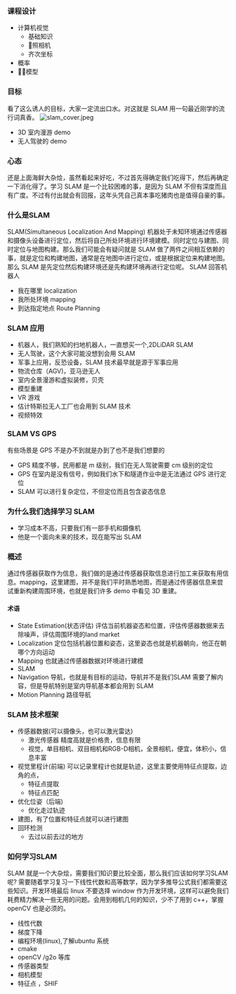 ### 课程设计
- 计算机视觉
    - 基础知识
    - 照相机
    - 齐次坐标 
- 概率
- 模型

### 目标
看了这么诱人的目标，大家一定流出口水。对这就是 SLAM 用一句最近刚学的流行词真香。
![slam_cover.jpeg](https://upload-images.jianshu.io/upload_images/8207483-f9eaa1650ec4e314.jpeg?imageMogr2/auto-orient/strip%7CimageView2/2/w/1240)
- 3D 室内漫游 demo
- 无人驾驶的 demo
### 心态
还是上面海鲜大杂烩，虽然看起来好吃，不过首先得确定我们吃得下，然后再确定一下消化得了。学习 SLAM 是一个比较困难的事，是因为 SLAM 不但有深度而且有广度。不过有付出就会有回报，这年头凭自己真本事吃猪肉也是值得自豪的事。
### 什么是SLAM
SLAM(Simultaneous Localization And Mapping)
机器处于未知环境通过传感器和摄像头设备进行定位，然后将自己所处环境进行环境建模。同时定位与建图、同时定位与地图构建。那么我们可能会有疑问就是 SLAM 做了两件之间相互依赖的事，就是定位和构建地图，通常是在地图中进行定位，或是根据定位来构建地图。那么 SLAM 是先定位然后构建环境还是先构建环境再进行定位呢。
SLAM 回答机器人

- 我在哪里 localization
- 我所处环境 mapping
- 到达指定地点 Route Planning
### SLAM 应用
- 机器人，我们熟知的扫地机器人，一直想买一个,2DLiDAR SLAM
- 无人驾驶，这个大家可能没想到会用 SLAM
- 军事上应用，反恐设备，SLAM 技术最早就是源于军事应用
- 物流仓库（AGV)，亚马逊无人
- 室内全景漫游和虚拟装修，贝壳
- 模型重建
- VR 游戏
- 估计特斯拉无人工厂也会用到 SLAM 技术
- 视频特效


### SLAM VS GPS
有些场景是 GPS 不是办不到就是办到了也不是我们想要的
- GPS 精度不够，民用都是 m 级别，我们在无人驾驶需要 cm 级别的定位
- GPS 在室内是没有信号，例如我们水下和隧道作业中是无法通过 GPS 进行定位
- SLAM 可以进行复杂定位，不但定位而且包含姿态信息

### 为什么我们选择学习 SLAM
- 学习成本不高，只要我们有一部手机和摄像机
- 他是一个面向未来的技术，现在能写出 SLAM 

### 概述
通过传感器获取作为信息，我们做的是通过传感器获取信息进行加工来获取有用信息。mapping，这里建图，并不是我们平时熟悉地图，而是通过传感器信息来尝试重新构建周围环境，也就是我们许多 demo 中看见 3D 重建。
#### 术语
- State Estimation(状态评估)
评估当前机器姿态和位置，评估传感器数据来去除噪声，评估周围环境的land market
- Localization
定位包括机器位置和姿态，这里姿态也就是机器朝向，他正在朝哪个方向运动
- Mapping
也就通过传感器数据对环境进行建模
- SLAM
- Navigation
导航，也就是有目标的运动，导航并不是我们SLAM 需要了解内容，但是导航特别是室内导航基本都会用到 SLAM
- Motion Planning
路径导航

### SLAM 技术框架
- 传感器数据(可以摄像头，也可以激光雷达)
    - 激光传感器 精度高就是价格贵，信息有限
    - 视觉，单目相机、双目相机和RGB-D相机，全景相机，便宜，体积小，信息丰富 
- 视觉里程计(前端)
可以记录里程计也就是轨迹，这里主要使用特征点提取，边角的点，
    - 特征点提取
    - 特征点匹配
- 优化位姿（后端)
    - 优化走过轨迹
- 建图，有了位置和特征点就可以进行建图
- 回环检测
    - 去过以前去过的地方
### 如何学习SLAM
SLAM 就是一个大杂烩，需要我们知识要比较全面，那么我们应该如何学习SLAM 呢? 需要随着学习复习一下线性代数和高等数学，因为学多推导公式我们都需要这些知识。开发环境最后 linux 不要选择 window 作为开发环境，这样可以避免我们耗费精力解决一些无用的问题。会用到相机几何的知识，少不了用到 c++，掌握openCV 也是必须的。
- 线性代数
- 梯度下降
- 编程环境(linux),了解ubuntu 系统
- cmake
- openCV /g2o 等库
- 传感器类型
- 相机模型
- 特征点 ，SHIF 

